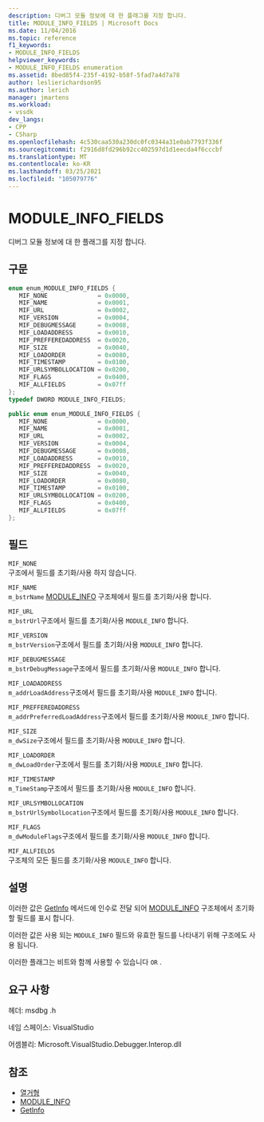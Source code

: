 ```yaml
---
description: 디버그 모듈 정보에 대 한 플래그를 지정 합니다.
title: MODULE_INFO_FIELDS | Microsoft Docs
ms.date: 11/04/2016
ms.topic: reference
f1_keywords:
- MODULE_INFO_FIELDS
helpviewer_keywords:
- MODULE_INFO_FIELDS enumeration
ms.assetid: 8bed85f4-235f-4192-b58f-5fad7a4d7a78
author: leslierichardson95
ms.author: lerich
manager: jmartens
ms.workload:
- vssdk
dev_langs:
- CPP
- CSharp
ms.openlocfilehash: 4c530caa530a230dc0fc0344a31e0ab7793f336f
ms.sourcegitcommit: f2916d8fd296b92cc402597d1d1eecda4f6cccbf
ms.translationtype: MT
ms.contentlocale: ko-KR
ms.lasthandoff: 03/25/2021
ms.locfileid: "105079776"
---
```

# <a name="module_info_fields"></a>MODULE_INFO_FIELDS
디버그 모듈 정보에 대 한 플래그를 지정 합니다.

## <a name="syntax"></a>구문

```cpp
enum enum_MODULE_INFO_FIELDS { 
   MIF_NONE              = 0x0000,
   MIF_NAME              = 0x0001,
   MIF_URL               = 0x0002,
   MIF_VERSION           = 0x0004,
   MIF_DEBUGMESSAGE      = 0x0008,
   MIF_LOADADDRESS       = 0x0010,
   MIF_PREFFEREDADDRESS  = 0x0020,
   MIF_SIZE              = 0x0040,
   MIF_LOADORDER         = 0x0080,
   MIF_TIMESTAMP         = 0x0100,
   MIF_URLSYMBOLLOCATION = 0x0200,
   MIF_FLAGS             = 0x0400,
   MIF_ALLFIELDS         = 0x07ff
};
typedef DWORD MODULE_INFO_FIELDS;
```

```csharp
public enum enum_MODULE_INFO_FIELDS { 
   MIF_NONE              = 0x0000,
   MIF_NAME              = 0x0001,
   MIF_URL               = 0x0002,
   MIF_VERSION           = 0x0004,
   MIF_DEBUGMESSAGE      = 0x0008,
   MIF_LOADADDRESS       = 0x0010,
   MIF_PREFFEREDADDRESS  = 0x0020,
   MIF_SIZE              = 0x0040,
   MIF_LOADORDER         = 0x0080,
   MIF_TIMESTAMP         = 0x0100,
   MIF_URLSYMBOLLOCATION = 0x0200,
   MIF_FLAGS             = 0x0400,
   MIF_ALLFIELDS         = 0x07ff
};
```

## <a name="fields"></a>필드
 `MIF_NONE`\
 구조에서 필드를 초기화/사용 하지 않습니다.

 `MIF_NAME`\
 `m_bstrName` [MODULE_INFO](../../../extensibility/debugger/reference/module-info.md) 구조체에서 필드를 초기화/사용 합니다.

 `MIF_URL`\
 `m_bstrUrl`구조에서 필드를 초기화/사용 `MODULE_INFO` 합니다.

 `MIF_VERSION`\
 `m_bstrVersion`구조에서 필드를 초기화/사용 `MODULE_INFO` 합니다.

 `MIF_DEBUGMESSAGE`\
 `m_bstrDebugMessage`구조에서 필드를 초기화/사용 `MODULE_INFO` 합니다.

 `MIF_LOADADDRESS`\
 `m_addrLoadAddress`구조에서 필드를 초기화/사용 `MODULE_INFO` 합니다.

 `MIF_PREFFEREDADDRESS`\
 `m_addrPreferredLoadAddress`구조에서 필드를 초기화/사용 `MODULE_INFO` 합니다.

 `MIF_SIZE`\
 `m_dwSize`구조에서 필드를 초기화/사용 `MODULE_INFO` 합니다.

 `MIF_LOADORDER`\
 `m_dwLoadOrder`구조에서 필드를 초기화/사용 `MODULE_INFO` 합니다.

 `MIF_TIMESTAMP`\
 `m_TimeStamp`구조에서 필드를 초기화/사용 `MODULE_INFO` 합니다.

 `MIF_URLSYMBOLLOCATION`\
 `m_bstrUrlSymbolLocation`구조에서 필드를 초기화/사용 `MODULE_INFO` 합니다.

 `MIF_FLAGS`\
 `m_dwModuleFlags`구조에서 필드를 초기화/사용 `MODULE_INFO` 합니다.

 `MIF_ALLFIELDS`\
 구조체의 모든 필드를 초기화/사용 `MODULE_INFO` 합니다.

## <a name="remarks"></a>설명
 이러한 값은 [GetInfo](../../../extensibility/debugger/reference/idebugmodule2-getinfo.md) 메서드에 인수로 전달 되어 [MODULE_INFO](../../../extensibility/debugger/reference/module-info.md) 구조체에서 초기화할 필드를 표시 합니다.

 이러한 값은 사용 되는 `MODULE_INFO` 필드와 유효한 필드를 나타내기 위해 구조에도 사용 됩니다.

 이러한 플래그는 비트와 함께 사용할 수 있습니다 `OR` .

## <a name="requirements"></a>요구 사항
 헤더: msdbg .h

 네임 스페이스: VisualStudio

 어셈블리: Microsoft.VisualStudio.Debugger.Interop.dll

## <a name="see-also"></a>참조
- [열거형](../../../extensibility/debugger/reference/enumerations-visual-studio-debugging.md)
- [MODULE_INFO](../../../extensibility/debugger/reference/module-info.md)
- [GetInfo](../../../extensibility/debugger/reference/idebugmodule2-getinfo.md)
